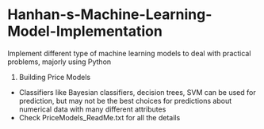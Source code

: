 # Hanhan-s-Machine-Learning-Model-Implementation
Implement different type of machine learning models to deal with practical problems, majorly using Python

1. Building Price Models
  * Classifiers like Bayesian classifiers, decision trees, SVM can be used for prediction, but may not be the best choices for predictions about numerical data with many different attributes
  * Check PriceModels_ReadMe.txt for all the details
